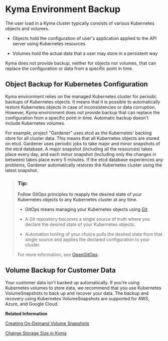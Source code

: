 <!-- loioab959cfbd07b46af97aecfd6577bfb10 -->

# Kyma Environment Backup

The user load in a Kyma cluster typically consists of various Kubernetes objects and volumes.

-   Objects hold the configuration of user's application applied to the API server using Kubernetes resources

-   Volumes hold the actual data that a user may store in a persistent way


Kyma does not provide backup, neither for objects nor volumes, that can replace the configuration or data from a specific point in time.



<a name="loioab959cfbd07b46af97aecfd6577bfb10__section_dvs_k5q_ssb"/>

## Object Backup for Kubernetes Configuration

Kyma environment relies on the managed Kubernetes cluster for periodic backups of Kubernetes objects. It means that it is possible to automatically restore Kubernetes objects in case of inconsistencies or data corruption. However, Kyma environment does not provide backup that can replace the configuration from a specific point in time. Automatic backup doesn't include Kubernetes volumes.

For example, project "Gardener" uses etcd as the Kubernetes' backing store for all cluster data. This means that all Kubernetes objects are stored on etcd. Gardener uses periodic jobs to take major and minor snapshots of the etcd database. A major snapshot \(including all the resources\) takes place every day, and each minor snapshot \(including only the changes in between\) takes place every 5 minutes. If the etcd database experiences any problems, Gardener automatically restores the Kubernetes cluster using the latest snapshot.

> ### Tip:  
> Follow GitOps principles to reapply the desired state of your Kubernetes objects to any Kubernetes cluster at any time.
> 
> -   GitOps means managing your Kubernetes objects using [Git](https://git-scm.com/).
> 
> -   A Git repository becomes a single source of truth where you declare the desired state of your Kubernetes objects.
> 
> -   Automation tooling of your choice pulls the desired state from that single source and applies the declared configuration to your cluster.
> 
> 
> For more information, see [OpenGitOps](https://opengitops.dev/).



<a name="loioab959cfbd07b46af97aecfd6577bfb10__section_scj_p5q_ssb"/>

## Volume Backup for Customer Data

Your customer data isn't backed up automatically. If you're using Kubernetes volumes to store data, we recommend that you use Kubernetes VolumeSnapshots to back up and recover your data. The backup and recovery using Kubernetes VolumeSnapshots are supported for AWS, Azure, and Google Cloud.

**Related Information**  


[Creating On-Demand Volume Snapshots](creating-on-demand-volume-snapshots-889bce3.md "")

[Change Storage Size in Kyma](change-storage-size-in-kyma-027f5e2.md "If the amount of data for the applications in your Kyma environment grows, you can expand the storage size for your customer data by resizing the respective Persistent Volume Claim (PVC).")

